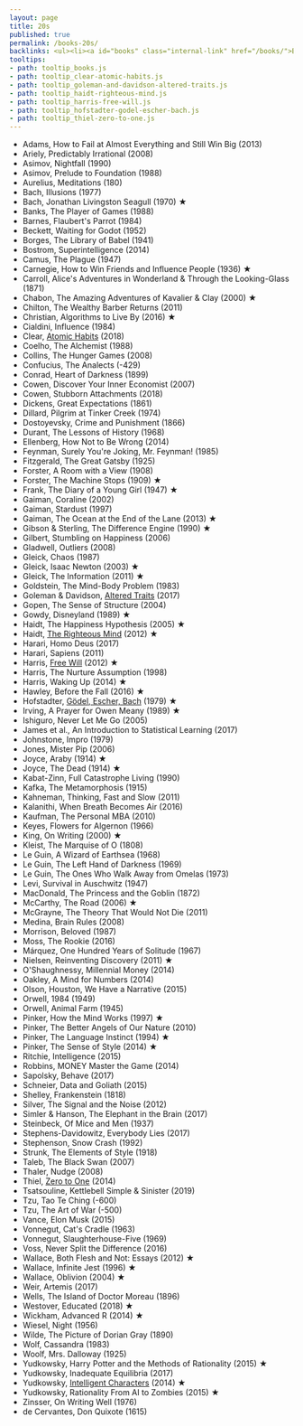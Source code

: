 ```yaml
---
layout: page
title: 20s
published: true
permalink: /books-20s/
backlinks: <ul><li><a id="books" class="internal-link" href="/books/">Books</a></li></ul>
tooltips: 
- path: tooltip_books.js
- path: tooltip_clear-atomic-habits.js
- path: tooltip_goleman-and-davidson-altered-traits.js
- path: tooltip_haidt-righteous-mind.js
- path: tooltip_harris-free-will.js
- path: tooltip_hofstadter-godel-escher-bach.js
- path: tooltip_thiel-zero-to-one.js
---
```


* Adams, How to Fail at Almost Everything and Still Win Big (2013)
* Ariely, Predictably Irrational (2008)
* Asimov, Nightfall (1990)
* Asimov, Prelude to Foundation (1988)
* Aurelius, Meditations (180)
* Bach, Illusions (1977)
* Bach, Jonathan Livingston Seagull (1970) ★
* Banks, The Player of Games (1988)
* Barnes, Flaubert's Parrot (1984)
* Beckett, Waiting for Godot (1952)
* Borges, The Library of Babel (1941)
* Bostrom, Superintelligence (2014)
* Camus, The Plague (1947)
* Carnegie, How to Win Friends and Influence People (1936) ★
* Carroll, Alice's Adventures in Wonderland & Through the Looking-Glass (1871)
* Chabon, The Amazing Adventures of Kavalier & Clay (2000) ★
* Chilton, The Wealthy Barber Returns (2011)
* Christian, Algorithms to Live By (2016) ★
* Cialdini, Influence (1984)
* Clear, <a id="clear-atomic-habits" class="internal-link" href="/clear-atomic-habits/">Atomic Habits</a> (2018)
* Coelho, The Alchemist (1988)
* Collins, The Hunger Games (2008)
* Confucius, The Analects (-429)
* Conrad, Heart of Darkness (1899)
* Cowen, Discover Your Inner Economist (2007)
* Cowen, Stubborn Attachments (2018)
* Dickens, Great Expectations (1861)
* Dillard, Pilgrim at Tinker Creek (1974)
* Dostoyevsky, Crime and Punishment (1866)
* Durant, The Lessons of History (1968)
* Ellenberg, How Not to Be Wrong (2014)
* Feynman, Surely You're Joking, Mr. Feynman! (1985)
* Fitzgerald, The Great Gatsby (1925)
* Forster, A Room with a View (1908)
* Forster, The Machine Stops (1909) ★
* Frank, The Diary of a Young Girl (1947) ★
* Gaiman, Coraline (2002)
* Gaiman, Stardust (1997)
* Gaiman, The Ocean at the End of the Lane (2013) ★
* Gibson & Sterling, The Difference Engine (1990) ★
* Gilbert, Stumbling on Happiness (2006)
* Gladwell, Outliers (2008)
* Gleick, Chaos (1987)
* Gleick, Isaac Newton (2003) ★
* Gleick, The Information (2011) ★
* Goldstein, The Mind-Body Problem (1983)
* Goleman & Davidson, <a id="goleman-and-davidson-altered-traits" class="internal-link" href="/goleman-and-davidson-altered-traits/">Altered Traits</a> (2017)
* Gopen, The Sense of Structure (2004)
* Gowdy, Disneyland (1989) ★
* Haidt, The Happiness Hypothesis (2005) ★
* Haidt, <a id="haidt-righteous-mind" class="internal-link" href="/haidt-righteous-mind/">The Righteous Mind</a> (2012) ★
* Harari, Homo Deus (2017)
* Harari, Sapiens (2011)
* Harris, <a id="harris-free-will" class="internal-link" href="/harris-free-will/">Free Will</a> (2012) ★
* Harris, The Nurture Assumption (1998)
* Harris, Waking Up (2014) ★
* Hawley, Before the Fall (2016) ★
* Hofstadter, <a id="hofstadter-godel-escher-bach" class="internal-link" href="/hofstadter-godel-escher-bach/">Gödel, Escher, Bach</a> (1979) ★
* Irving, A Prayer for Owen Meany (1989) ★
* Ishiguro, Never Let Me Go (2005)
* James et al., An Introduction to Statistical Learning (2017)
* Johnstone, Impro (1979)
* Jones, Mister Pip (2006)
* Joyce, Araby (1914) ★
* Joyce, The Dead (1914) ★
* Kabat-Zinn, Full Catastrophe Living (1990)
* Kafka, The Metamorphosis (1915)
* Kahneman, Thinking, Fast and Slow (2011)
* Kalanithi, When Breath Becomes Air (2016)
* Kaufman, The Personal MBA (2010)
* Keyes, Flowers for Algernon (1966)
* King, On Writing (2000) ★
* Kleist, The Marquise of O (1808)
* Le Guin, A Wizard of Earthsea (1968)
* Le Guin, The Left Hand of Darkness (1969)
* Le Guin, The Ones Who Walk Away from Omelas (1973)
* Levi, Survival in Auschwitz (1947)
* MacDonald, The Princess and the Goblin (1872)
* McCarthy, The Road (2006) ★
* McGrayne, The Theory That Would Not Die (2011)
* Medina, Brain Rules (2008)
* Morrison, Beloved (1987)
* Moss, The Rookie (2016)
* Márquez, One Hundred Years of Solitude (1967)
* Nielsen, Reinventing Discovery (2011) ★
* O'Shaughnessy, Millennial Money (2014)
* Oakley, A Mind for Numbers (2014)
* Olson, Houston, We Have a Narrative (2015)
* Orwell, 1984 (1949)
* Orwell, Animal Farm (1945)
* Pinker, How the Mind Works (1997) ★
* Pinker, The Better Angels of Our Nature (2010)
* Pinker, The Language Instinct (1994) ★
* Pinker, The Sense of Style (2014) ★
* Ritchie, Intelligence (2015)
* Robbins, MONEY Master the Game (2014)
* Sapolsky, Behave (2017)
* Schneier, Data and Goliath (2015)
* Shelley, Frankenstein (1818)
* Silver, The Signal and the Noise (2012)
* Simler & Hanson, The Elephant in the Brain (2017)
* Steinbeck, Of Mice and Men (1937)
* Stephens-Davidowitz, Everybody Lies (2017)
* Stephenson, Snow Crash (1992)
* Strunk, The Elements of Style (1918)
* Taleb, The Black Swan (2007)
* Thaler, Nudge (2008)
* Thiel, <a id="thiel-zero-to-one" class="internal-link" href="/thiel-zero-to-one/">Zero to One</a> (2014)
* Tsatsouline, Kettlebell Simple & Sinister (2019)
* Tzu, Tao Te Ching (-600)
* Tzu, The Art of War (-500)
* Vance, Elon Musk (2015)
* Vonnegut, Cat's Cradle (1963)
* Vonnegut, Slaughterhouse-Five (1969)
* Voss, Never Split the Difference (2016)
* Wallace, Both Flesh and Not: Essays (2012) ★
* Wallace, Infinite Jest (1996) ★
* Wallace, Oblivion (2004) ★
* Weir, Artemis (2017)
* Wells, The Island of Doctor Moreau (1896)
* Westover, Educated (2018) ★
* Wickham, Advanced R (2014) ★
* Wiesel, Night (1956)
* Wilde, The Picture of Dorian Gray (1890)
* Wolf, Cassandra (1983)
* Woolf, Mrs. Dalloway (1925)
* Yudkowsky, Harry Potter and the Methods of Rationality (2015) ★
* Yudkowsky, Inadequate Equilibria (2017)
* Yudkowsky, [Intelligent Characters](https://yudkowsky.tumblr.com/writing) (2014) ★
* Yudkowsky, Rationality From AI to Zombies (2015) ★
* Zinsser, On Writing Well (1976)
* de Cervantes, Don Quixote (1615)
